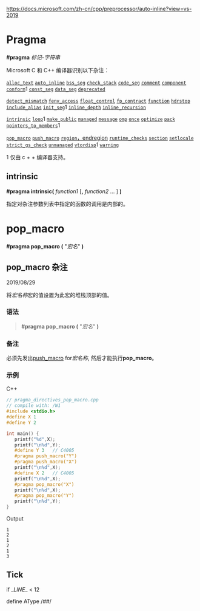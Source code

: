 <https://docs.microsoft.com/zh-cn/cpp/preprocessor/auto-inline?view=vs-2019>

# Pragma

**#pragma** *标记-字符串*

Microsoft C 和 C++ 编译器识别以下杂注：

[`alloc_text`](https://docs.microsoft.com/zh-cn/cpp/preprocessor/alloc-text?view=vs-2019)
[`auto_inline`](https://docs.microsoft.com/zh-cn/cpp/preprocessor/auto-inline?view=vs-2019)
[`bss_seg`](https://docs.microsoft.com/zh-cn/cpp/preprocessor/bss-seg?view=vs-2019)
[`check_stack`](https://docs.microsoft.com/zh-cn/cpp/preprocessor/check-stack?view=vs-2019)
[`code_seg`](https://docs.microsoft.com/zh-cn/cpp/preprocessor/code-seg?view=vs-2019)
[`comment`](https://docs.microsoft.com/zh-cn/cpp/preprocessor/comment-c-cpp?view=vs-2019)
[`component`](https://docs.microsoft.com/zh-cn/cpp/preprocessor/component?view=vs-2019)
[`conform`](https://docs.microsoft.com/zh-cn/cpp/preprocessor/conform?view=vs-2019)1
[`const_seg`](https://docs.microsoft.com/zh-cn/cpp/preprocessor/const-seg?view=vs-2019)
[`data_seg`](https://docs.microsoft.com/zh-cn/cpp/preprocessor/data-seg?view=vs-2019)
[`deprecated`](https://docs.microsoft.com/zh-cn/cpp/preprocessor/deprecated-c-cpp?view=vs-2019)

[`detect_mismatch`](https://docs.microsoft.com/zh-cn/cpp/preprocessor/detect-mismatch?view=vs-2019)
[`fenv_access`](https://docs.microsoft.com/zh-cn/cpp/preprocessor/fenv-access?view=vs-2019)
[`float_control`](https://docs.microsoft.com/zh-cn/cpp/preprocessor/float-control?view=vs-2019)
[`fp_contract`](https://docs.microsoft.com/zh-cn/cpp/preprocessor/fp-contract?view=vs-2019)
[`function`](https://docs.microsoft.com/zh-cn/cpp/preprocessor/function-c-cpp?view=vs-2019)
[`hdrstop`](https://docs.microsoft.com/zh-cn/cpp/preprocessor/hdrstop?view=vs-2019)
[`include_alias`](https://docs.microsoft.com/zh-cn/cpp/preprocessor/include-alias?view=vs-2019)
[`init_seg`](https://docs.microsoft.com/zh-cn/cpp/preprocessor/init-seg?view=vs-2019)1
[`inline_depth`](https://docs.microsoft.com/zh-cn/cpp/preprocessor/inline-depth?view=vs-2019)
[`inline_recursion`](https://docs.microsoft.com/zh-cn/cpp/preprocessor/inline-recursion?view=vs-2019)

[`intrinsic`](https://docs.microsoft.com/zh-cn/cpp/preprocessor/intrinsic?view=vs-2019)
[`loop`](https://docs.microsoft.com/zh-cn/cpp/preprocessor/loop?view=vs-2019)1
[`make_public`](https://docs.microsoft.com/zh-cn/cpp/preprocessor/make-public?view=vs-2019)
[`managed`](https://docs.microsoft.com/zh-cn/cpp/preprocessor/managed-unmanaged?view=vs-2019)
[`message`](https://docs.microsoft.com/zh-cn/cpp/preprocessor/message?view=vs-2019)
[`omp`](https://docs.microsoft.com/zh-cn/cpp/preprocessor/omp?view=vs-2019)
[`once`](https://docs.microsoft.com/zh-cn/cpp/preprocessor/once?view=vs-2019)
[`optimize`](https://docs.microsoft.com/zh-cn/cpp/preprocessor/optimize?view=vs-2019)
[`pack`](https://docs.microsoft.com/zh-cn/cpp/preprocessor/pack?view=vs-2019)
[`pointers_to_members`](https://docs.microsoft.com/zh-cn/cpp/preprocessor/pointers-to-members?view=vs-2019)1

[`pop_macro`](https://docs.microsoft.com/zh-cn/cpp/preprocessor/pop-macro?view=vs-2019)
[`push_macro`](https://docs.microsoft.com/zh-cn/cpp/preprocessor/push-macro?view=vs-2019)
[`region`，endregion](https://docs.microsoft.com/zh-cn/cpp/preprocessor/region-endregion?view=vs-2019)
[`runtime_checks`](https://docs.microsoft.com/zh-cn/cpp/preprocessor/runtime-checks?view=vs-2019)
[`section`](https://docs.microsoft.com/zh-cn/cpp/preprocessor/section?view=vs-2019)
[`setlocale`](https://docs.microsoft.com/zh-cn/cpp/preprocessor/setlocale?view=vs-2019)
[`strict_gs_check`](https://docs.microsoft.com/zh-cn/cpp/preprocessor/strict-gs-check?view=vs-2019)
[`unmanaged`](https://docs.microsoft.com/zh-cn/cpp/preprocessor/managed-unmanaged?view=vs-2019)
[`vtordisp`](https://docs.microsoft.com/zh-cn/cpp/preprocessor/vtordisp?view=vs-2019)1
[`warning`](https://docs.microsoft.com/zh-cn/cpp/preprocessor/warning?view=vs-2019)

1 仅由 c + + 编译器支持。

## intrinsic

**#pragma intrinsic(** *function1* [**,** *function2* ... ] **)**

指定对杂注参数列表中指定的函数的调用是内部的。

# pop_macro 

**#pragma pop_macro (** "*宏名*" **)**

## pop_macro 杂注

2019/08/29

将*宏名称*宏的值设置为此宏的堆栈顶部的值。

### 语法

> **#pragma pop_macro (** "*宏名*" **)**

### 备注

必须先发出[push_macro](https://docs.microsoft.com/zh-cn/cpp/preprocessor/push-macro?view=vs-2019) for*宏名称*, 然后才能执行**pop_macro**。

### 示例

C++

```cpp
// pragma_directives_pop_macro.cpp
// compile with: /W1
#include <stdio.h>
#define X 1
#define Y 2

int main() {
   printf("%d",X);
   printf("\n%d",Y);
   #define Y 3   // C4005
   #pragma push_macro("Y")
   #pragma push_macro("X")
   printf("\n%d",X);
   #define X 2   // C4005
   printf("\n%d",X);
   #pragma pop_macro("X")
   printf("\n%d",X);
   #pragma pop_macro("Y")
   printf("\n%d",Y);
}
```

Output

```Output
1
2
1
2
1
3
```

## Tick

if \__LINE__ < 12

define AType /##/

